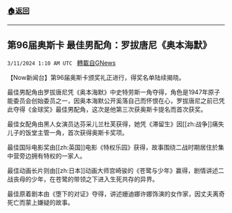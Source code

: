 ###  [:house:返回](README.md)
---


## 第96届奥斯卡 最佳男配角：罗拔唐尼《奥本海默》
`3/11/2024 1:10 AM UTC ` [轉載自GNews](https://gnews.org/articles/2382682)

【Now新闻台】第96届奥斯卡颁奖礼正进行，得奖名单陆续揭晓。

最佳男配角由罗拔唐尼凭《奥本海默》中史特劳斯一角夺得，角色是1947年原子能委员会创始委员之一，因奥本海默公开奚落自己而怀恨在心，罗拔唐尼之前已凭此夺得《金球奖》最佳男配角，这次是他第三次获奥斯卡提名而首次获奖。

最佳女配角由黑人女演员达芬采儿兰杜芙获得，她凭《滞留生》因[[zh:战争]]痛失儿子的饭堂主管一角，首次获得奥斯卡奖项。

最佳国际电影奖由[[zh:英国]]电影《特权乐园》获得，故事围绕二战时期居住於集中营旁边拥有特权的一家人。

最佳动画长片则由[[zh:日本]]动画大师宫崎骏的《苍鹭与少年》赢得，剧情讲述二战丧母的少年，在苍鹭的带领之下进入生死共存的异界。

最佳原着剧本由《堕下的对证》夺得，讲述姗迪娜许娜饰演的女作家，因丈夫离奇死亡而蒙上嫌疑的故事。
